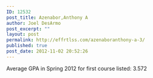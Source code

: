 ```yaml
---
ID: 12532
post_title: Azenabor,Anthony A
author: Joel DesArmo
post_excerpt: ""
layout: post
permalink: http://effrtlss.com/azenaboranthony-a-3/
published: true
post_date: 2012-11-02 20:52:26
---
```

<p>Average GPA in Spring 2012 for first course listed: 3.572</p>